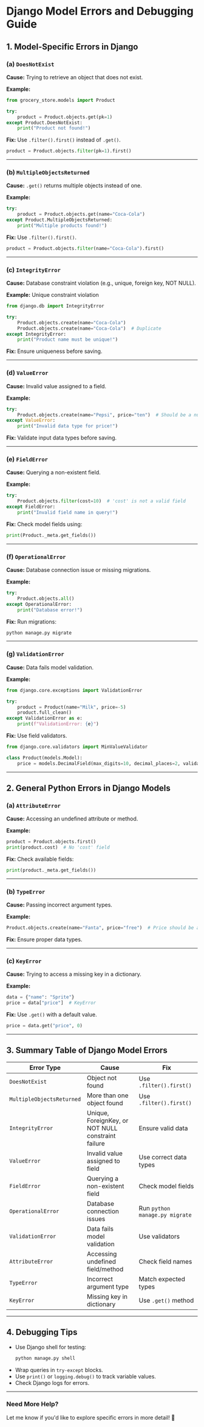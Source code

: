 # Django Model Errors and Debugging Guide

## 1. Model-Specific Errors in Django

### (a) `DoesNotExist`
**Cause:** Trying to retrieve an object that does not exist.

**Example:**
```python
from grocery_store.models import Product

try:
    product = Product.objects.get(pk=1)
except Product.DoesNotExist:
    print("Product not found!")
```
**Fix:** Use `.filter().first()` instead of `.get()`.
```python
product = Product.objects.filter(pk=1).first()
```

---

### (b) `MultipleObjectsReturned`
**Cause:** `.get()` returns multiple objects instead of one.

**Example:**
```python
try:
    product = Product.objects.get(name="Coca-Cola")
except Product.MultipleObjectsReturned:
    print("Multiple products found!")
```
**Fix:** Use `.filter().first()`.
```python
product = Product.objects.filter(name="Coca-Cola").first()
```

---

### (c) `IntegrityError`
**Cause:** Database constraint violation (e.g., unique, foreign key, NOT NULL).

**Example:** Unique constraint violation
```python
from django.db import IntegrityError

try:
    Product.objects.create(name="Coca-Cola")
    Product.objects.create(name="Coca-Cola")  # Duplicate
except IntegrityError:
    print("Product name must be unique!")
```
**Fix:** Ensure uniqueness before saving.

---

### (d) `ValueError`
**Cause:** Invalid value assigned to a field.

**Example:**
```python
try:
    Product.objects.create(name="Pepsi", price="ten")  # Should be a number
except ValueError:
    print("Invalid data type for price!")
```
**Fix:** Validate input data types before saving.

---

### (e) `FieldError`
**Cause:** Querying a non-existent field.

**Example:**
```python
try:
    Product.objects.filter(cost=10)  # 'cost' is not a valid field
except FieldError:
    print("Invalid field name in query!")
```
**Fix:** Check model fields using:
```python
print(Product._meta.get_fields())
```

---

### (f) `OperationalError`
**Cause:** Database connection issue or missing migrations.

**Example:**
```python
try:
    Product.objects.all()
except OperationalError:
    print("Database error!")
```
**Fix:** Run migrations:
```bash
python manage.py migrate
```

---

### (g) `ValidationError`
**Cause:** Data fails model validation.

**Example:**
```python
from django.core.exceptions import ValidationError

try:
    product = Product(name="Milk", price=-5)
    product.full_clean()
except ValidationError as e:
    print(f"ValidationError: {e}")
```
**Fix:** Use field validators.
```python
from django.core.validators import MinValueValidator

class Product(models.Model):
    price = models.DecimalField(max_digits=10, decimal_places=2, validators=[MinValueValidator(0)])
```

---

## 2. General Python Errors in Django Models

### (a) `AttributeError`
**Cause:** Accessing an undefined attribute or method.

**Example:**
```python
product = Product.objects.first()
print(product.cost)  # No 'cost' field
```
**Fix:** Check available fields:
```python
print(product._meta.get_fields())
```

---

### (b) `TypeError`
**Cause:** Passing incorrect argument types.

**Example:**
```python
Product.objects.create(name="Fanta", price="free")  # Price should be a number
```
**Fix:** Ensure proper data types.

---

### (c) `KeyError`
**Cause:** Trying to access a missing key in a dictionary.

**Example:**
```python
data = {"name": "Sprite"}
price = data["price"]  # KeyError
```
**Fix:** Use `.get()` with a default value.
```python
price = data.get("price", 0)
```

---

## 3. Summary Table of Django Model Errors

| **Error Type**              | **Cause** | **Fix** |
|-----------------------------|----------|---------|
| `DoesNotExist` | Object not found | Use `.filter().first()` |
| `MultipleObjectsReturned` | More than one object found | Use `.filter().first()` |
| `IntegrityError` | Unique, ForeignKey, or NOT NULL constraint failure | Ensure valid data |
| `ValueError` | Invalid value assigned to field | Use correct data types |
| `FieldError` | Querying a non-existent field | Check model fields |
| `OperationalError` | Database connection issues | Run `python manage.py migrate` |
| `ValidationError` | Data fails model validation | Use validators |
| `AttributeError` | Accessing undefined field/method | Check field names |
| `TypeError` | Incorrect argument type | Match expected types |
| `KeyError` | Missing key in dictionary | Use `.get()` method |

---

## 4. Debugging Tips
- Use Django shell for testing:
  ```bash
  python manage.py shell
  ```
- Wrap queries in `try-except` blocks.
- Use `print()` or `logging.debug()` to track variable values.
- Check Django logs for errors.

---

### **Need More Help?**
Let me know if you'd like to explore specific errors in more detail! 🚀
